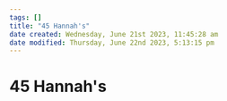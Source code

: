 ```yaml
---
tags: []
title: "45 Hannah's"
date created: Wednesday, June 21st 2023, 11:45:28 am
date modified: Thursday, June 22nd 2023, 5:13:15 pm
---
```


# 45 Hannah's

